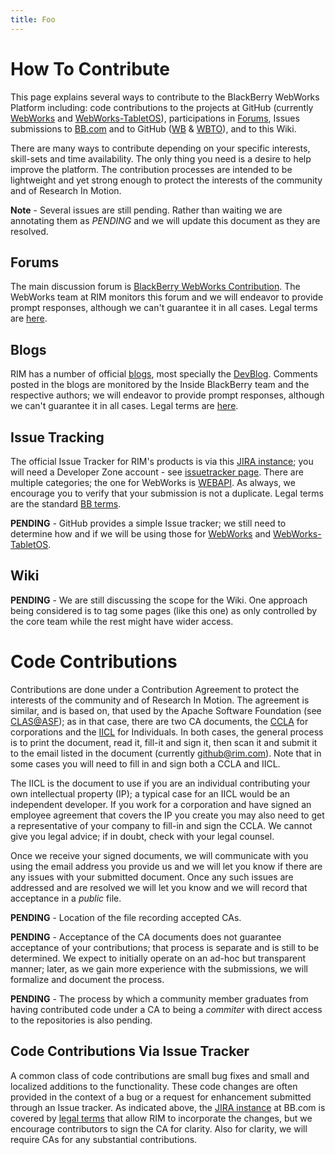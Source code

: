 ```yaml
---
title: Foo
---
```

# How To Contribute

This page explains several ways to contribute to the BlackBerry WebWorks Platform including: code contributions to the projects at GitHub (currently [WebWorks](https://github.com/blackberry/WebWorks) and [WebWorks-TabletOS](https://github.com/blackberry/WebWorks-TabletOS)), participations in [Forums](http://supportforums.blackberry.com/t5/Open-Source-Development/ct-p/os_dev), Issues submissions to [BB.com](http://us.blackberry.com/developers/resources/issuetracker/) and to GitHub ([WB](https://github.com/blackberry/WebWorks/issues) & [WBTO](https://github.com/blackberry/WebWorks-TabletOS/issues)), and to this Wiki.

There are many ways to contribute depending on your specific interests, skill-sets and time availability.  The only thing you need is a desire to help improve the platform.  The contribution processes are intended to be lightweight and yet strong enough to protect the interests of the community and of Research In Motion.

**Note** - Several issues are still pending. Rather than waiting we are annotating them as *PENDING* and we will update this document as they are resolved. 

## Forums

The main discussion forum is [BlackBerry WebWorks Contribution](http://supportforums.blackberry.com/t5/BlackBerry-WebWorks/bd-p/ww_con).  The WebWorks team at RIM monitors this forum and we will endeavor to provide prompt responses, although we can't guarantee it in all cases.  Legal terms are [here](http://na.blackberry.com/eng/legal/). 

## Blogs

RIM has a number of official [blogs](http://blogs.blackberry.com/), most specially the [DevBlog](http://devblog.blackberry.com/).  Comments posted in the blogs are monitored by the Inside BlackBerry team and the respective authors; we will endeavor to provide prompt responses, although we can't guarantee it in all cases. Legal terms are [here](http://devblog.blackberry.com/terms-and-conditions-of-use/). 

## Issue Tracking

The official Issue Tracker for RIM's products is via this [JIRA instance](https://www.blackberry.com/jira/secure/Dashboard.jspa); you will need a Developer Zone account - see [issuetracker page](http://us.blackberry.com/developers/resources/issuetracker/). There are multiple categories; the one for WebWorks is [WEBAPI](https://www.blackberry.com/jira/browse/WEBAPI).  As always, we encourage you to verify that your submission is not a duplicate.  Legal terms are the standard [BB terms](http://us.blackberry.com/legal/terms.jsp).

**PENDING** - GitHub provides a simple Issue tracker; we still need to determine how and if we will be using those for [WebWorks](https://github.com/blackberry/WebWorks/issues) and [WebWorks-TabletOS](https://github.com/blackberry/WebWorks-TabletOS/issues).

## Wiki

**PENDING** - We are still discussing the scope for the Wiki.  One approach being considered is to tag some pages (like this one) as only controlled by the core team while the rest might have wider access.

# Code Contributions

Contributions are done under a Contribution Agreement to protect the interests of the community and of Research In Motion.  The agreement is similar, and is based on, that used by the Apache Software Foundation (see [CLAS@ASF](http://www.apache.org/licenses/#clas)); as in that case, there are two CA documents, the [CCLA](http://www.blackberry.com/legal/pdfs/webworks/Research_In_Motion_Limited_CCLA_021811_cl.pdf) for corporations and the [IICL](http://www.blackberry.com/legal/pdfs/webworks/Research_In_Motion_Limited_ICLA_021811_cl.pdf) for Individuals.  In both cases, the general process is to print the document, read it, fill-it and sign it, then scan it and submit it to the email listed in the document (currently github@rim.com).  Note that in some cases you will need to fill in and sign both a CCLA and IICL.

The IICL is the document to use if you are an individual contributing your own intellectual property (IP); a typical case for an IICL would be an independent developer.  If you work for a corporation and have signed an employee agreement that covers the IP you create you may also need to get a representative of your company to fill-in and sign the CCLA.  We cannot give you legal advice; if in doubt, check with your legal counsel.

Once we receive your signed documents, we will communicate with you using the email address you provide us and we will let you know if there are any issues with your submitted document.  Once any such issues are addressed and are resolved we will let you know and we will record that acceptance in a *public* file.

**PENDING** - Location of the file recording accepted CAs.

**PENDING** - Acceptance of the CA documents does not guarantee acceptance of your contributions; that process is separate and is still to be determined.  We expect to initially operate on an ad-hoc but transparent manner; later, as we gain more experience with the submissions, we will formalize and document the process.

**PENDING** - The process by which a community member graduates from having contributed code under a CA to being a *commiter* with direct access to the repositories is also pending.

## Code Contributions Via Issue Tracker

A common class of code contributions are small bug fixes and small and localized additions to the functionality.  These code changes are often provided in the context of a bug or a request for enhancement submitted through an Issue tracker.  As indicated above, the [JIRA instance](https://www.blackberry.com/jira/secure/Dashboard.jspa) at BB.com is covered by [legal terms](http://us.blackberry.com/legal/terms.jsp) that allow RIM to incorporate the changes, but we encourage contributors to sign the CA for clarity.  Also for clarity, we will require CAs for any substantial contributions.